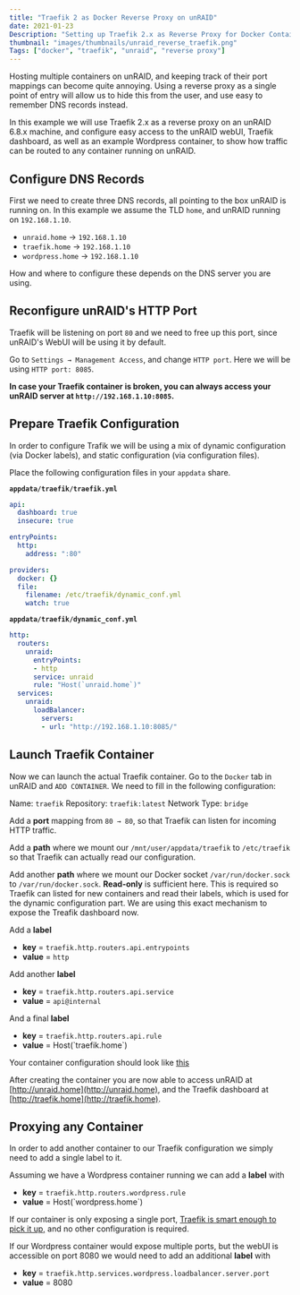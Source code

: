 ```yaml
---
title: "Traefik 2 as Docker Reverse Proxy on unRAID"
date: 2021-01-23
Description: "Setting up Traefik 2.x as Reverse Proxy for Docker Containers on unRAID 6.8.x"
thumbnail: "images/thumbnails/unraid_reverse_traefik.png"
Tags: ["docker", "traefik", "unraid", "reverse proxy"]
---
```


Hosting multiple containers on unRAID, and keeping track of their port mappings
can become quite annoying. Using a reverse proxy as a single point of entry
will allow us to hide this from the user, and use easy to remember DNS records
instead.

In this example we will use Traefik 2.x as a reverse proxy on an unRAID 6.8.x
machine, and configure easy access to the unRAID webUI, Traefik dashboard, as
well as an example Wordpress container, to show how traffic can be routed to
any container running on unRAID.

## Configure DNS Records

First we need to create three DNS records, all pointing to the box unRAID is
running on. In this example we assume the TLD `home`, and unRAID
running on `192.168.1.10`.

* `unraid.home` → `192.168.1.10`
* `traefik.home` → `192.168.1.10`
* `wordpress.home` → `192.168.1.10`

How and where to configure these depends on the DNS server you are using.

## Reconfigure unRAID's HTTP Port

Traefik will be listening on port `80` and we need to free up this port,
since unRAID's WebUI will be using it by default.

Go to `Settings → Management Access`, and change `HTTP port`.
Here we will be using `HTTP port: 8085`.

**In case your Traefik container is broken, you can always access your
unRAID server at `http://192.168.1.10:8085`.**

## Prepare Traefik Configuration

In order to configure Trafik we will be using a mix of dynamic configuration
(via Docker labels), and static configuration (via configuration files).

Place the following configuration files in your `appdata` share.

**`appdata/traefik/traefik.yml`**
```yml
api:
  dashboard: true
  insecure: true

entryPoints:
  http:
    address: ":80"

providers:
  docker: {}
  file:
    filename: /etc/traefik/dynamic_conf.yml
    watch: true
```

**`appdata/traefik/dynamic_conf.yml`**
```yml
http:
  routers:
    unraid:
      entryPoints:
      - http
      service: unraid
      rule: "Host(`unraid.home`)"
  services:
    unraid:
      loadBalancer:
        servers:
        - url: "http://192.168.1.10:8085/"
```

## Launch Traefik Container

Now we can launch the actual Traefik container. Go to the `Docker` tab
in unRAID and `ADD CONTAINER`.
We need to fill in the following configuration:

Name: `traefik`
Repository: `traefik:latest`
Network Type: `bridge`

Add a **port** mapping from `80 → 80`, so that Traefik can listen for incoming
HTTP traffic.

Add a **path** where we mount our `/mnt/user/appdata/traefik` to `/etc/traefik`
so that Traefik can actually read our configuration.

Add another **path** where we mount our Docker socket `/var/run/docker.sock`
to `/var/run/docker.sock`. **Read-only** is sufficient here. This is required
so Traefik can listed for new containers and read their labels, which is used
for the dynamic configuration part. We are using this exact mechanism to expose
the Treafik dashboard now.

Add a **label**
* **key** = `traefik.http.routers.api.entrypoints`
* **value** = `http`

Add another **label**
* **key** = `traefik.http.routers.api.service`
* **value** = `api@internal`

And a final **label**
* **key** = `traefik.http.routers.api.rule`
* **value** = Host(\`traefik.home\`)

Your container configuration should look like
[this](https://i.imgur.com/206isoD.png)

After creating the container you are now able to access unRAID at
[http://unraid.home](http://unraid.home), and the
Traefik dashboard at [http://traefik.home](http://traefik.home).

## Proxying any Container

In order to add another container to our Traefik configuration we simply need
to add a single label to it.

Assuming we have a Wordpress container running we can add a **label** with
* **key** = `traefik.http.routers.wordpress.rule`
* **value** = Host(\`wordpress.home\`)

If our container is only exposing a single port,
[Traefik is smart enough to pick it up,](https://doc.traefik.io/traefik/providers/docker/#port-detection)
and no other configuration is required.

If our Wordpress container would expose multiple ports, but the webUI is
accessible on port 8080 we would need to add an additional **label** with
* **key** = `traefik.http.services.wordpress.loadbalancer.server.port`
* **value** = 8080
